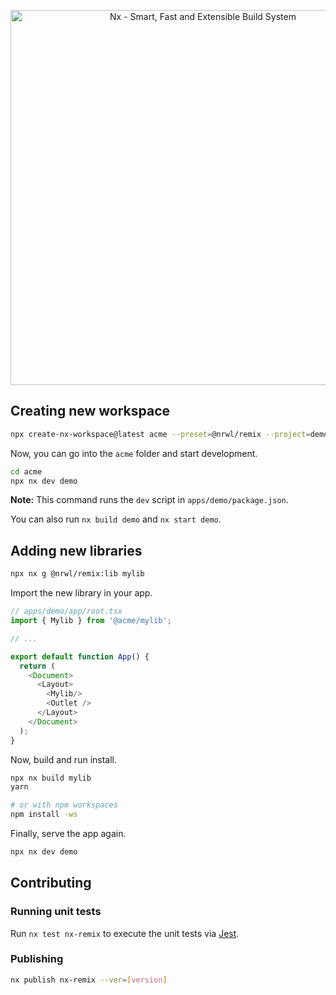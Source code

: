 <p style="text-align: center;"><img src="https://github.com/nrwl/nx-labs/raw/main/packages/nx-remix/nx-remix.png" width="600" alt="Nx - Smart, Fast and Extensible Build System"></p>

## Creating new workspace

```bash
npx create-nx-workspace@latest acme --preset=@nrwl/remix --project=demo
```

Now, you can go into the `acme` folder and start development.

```bash
cd acme
npx nx dev demo
```

**Note:** This command runs the `dev` script in `apps/demo/package.json`.

You can also run `nx build demo` and `nx start demo`.

## Adding new libraries

```bash
npx nx g @nrwl/remix:lib mylib
```

Import the new library in your app.

```typescript jsx
// apps/demo/app/root.tsx
import { Mylib } from '@acme/mylib';

// ...

export default function App() {
  return (
    <Document>
      <Layout>
        <Mylib/>
        <Outlet />
      </Layout>
    </Document>
  );
}
```

Now, build and run install.

```bash
npx nx build mylib
yarn

# or with npm workspaces
npm install -ws
```

Finally, serve the app again.

```bash
npx nx dev demo
```

## Contributing

### Running unit tests

Run `nx test nx-remix` to execute the unit tests via [Jest](https://jestjs.io).

### Publishing

```bash
nx publish nx-remix --ver=[version]
```
